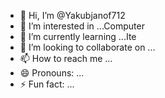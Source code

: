 - 👋 Hi, I’m @Yakubjanof712
- 👀 I’m interested in ...Computer
- 🌱 I’m currently learning ...Ite
- 💞️ I’m looking to collaborate on ...
- 📫 How to reach me ...
- 😄 Pronouns: ...
- ⚡ Fun fact: ...

<!---
Yakubjanof712/Yakubjanof712 is a ✨ special ✨ repository because its `README.md` (this file) appears on your GitHub profile.
You can click the Preview link to take a look at your changes.
--->
